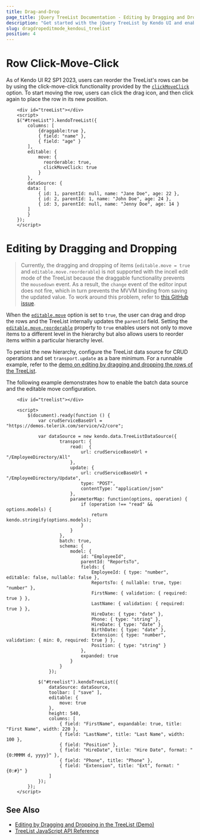 ```yaml
---
title: Drag-and-Drop
page_title: jQuery TreeList Documentation - Editing by Dragging and Dropping
description: "Get started with the jQuery TreeList by Kendo UI and enable its drag-and-drop edit mode."
slug: dragdropeditmode_kendoui_treelist
position: 4
---
```


# Row Click-Move-Click

As of Kendo UI R2 SP1 2023, users can reorder the TreeList's rows can be by using the click-move-click functionality provided by the [`clickMoveClick`](/api/javascript/ui/treelist/configuration/editable#editablemoveclickmoveclick) option. To start moving the row, users can click the drag icon, and then click again to place the row in its new position.

```dojo
    <div id="treeList"></div>
    <script>
    $("#treeList").kendoTreeList({
        columns: [
            {draggable:true },
            { field: "name" },
            { field: "age" }
        ],
        editable: {
            move: {
              reorderable: true,
              clickMoveClick: true
            }
        },
        dataSource: {
        data: [
            { id: 1, parentId: null, name: "Jane Doe", age: 22 },
            { id: 2, parentId: 1, name: "John Doe", age: 24 },
            { id: 3, parentId: null, name: "Jenny Doe", age: 14 }
        ]
        }
    });
    </script>
```

# Editing by Dragging and Dropping

> Currently, the dragging and dropping of items (`editable.move = true` and `editable.move.reorderable`) is not supported with the incell edit mode of the TreeList because the draggable functionality prevents the `mousedown` event. As a result, the `change` event of the editor input does not fire, which in turn prevents the MVVM binding from saving the updated value. To work around this problem, refer to [this GitHub issue](https://github.com/telerik/kendo-ui-core/issues/4673).

When the [`editable.move`](/api/javascript/ui/treelist/configuration/editable#editable.move) option is set to `true`, the user can drag and drop the rows and the TreeList internally updates the `parentId` field. Setting the [`editable.move.reorderable`](/api/javascript/ui/treelist/configuration/editable#editable.move.reorderable) property to `true` enables users not only to move items to a different level in the hierarchy but also allows users to reorder items within a particular hierarchy level.

To persist the new hierarchy, configure the TreeList data source for CRUD operations and set `transport.update` as a bare minimum. For a runnable example, refer to the [demo on editing by dragging and dropping the rows of the TreeList](https://demos.telerik.com/kendo-ui/treelist/dragdrop).

The following example demonstrates how to enable the batch data source and the editable move configuration.

```dojo
    <div id="treelist"></div>

    <script>
        $(document).ready(function () {
            var crudServiceBaseUrl = "https://demos.telerik.com/service/v2/core";

            var dataSource = new kendo.data.TreeListDataSource({
                    transport: {
                        read:  {
                            url: crudServiceBaseUrl + "/EmployeeDirectory/All"
                        },
                        update: {
                            url: crudServiceBaseUrl + "/EmployeeDirectory/Update",
                            type: "POST",
                            contentType: "application/json"
                        },
                        parameterMap: function(options, operation) {
                            if (operation !== "read" && options.models) {
                                return kendo.stringify(options.models);
                            }
                        }
                    },
                    batch: true,
                    schema: {
                        model: {
                            id: "EmployeeId",
                            parentId: "ReportsTo",
                            fields: {
                                EmployeeId: { type: "number", editable: false, nullable: false },
                                ReportsTo: { nullable: true, type: "number" },
                                FirstName: { validation: { required: true } },
                                LastName: { validation: { required: true } },
                                HireDate: { type: "date" },
                                Phone: { type: "string" },
                                HireDate: { type: "date" },
                                BirthDate: { type: "date" },
                                Extension: { type: "number", validation: { min: 0, required: true } },
                                Position: { type: "string" }
                            },
                            expanded: true
                        }
                    }
                });

            $("#treelist").kendoTreeList({
                dataSource: dataSource,
                toolbar: [ "save" ],
                editable: {
                    move: true
                },
                height: 540,
                columns: [
                    { field: "FirstName", expandable: true, title: "First Name", width: 220 },
                    { field: "LastName", title: "Last Name", width: 100 },
                    { field: "Position" },
                    { field: "HireDate", title: "Hire Date", format: "{0:MMMM d, yyyy}" },
                    { field: "Phone", title: "Phone" },
                    { field: "Extension", title: "Ext", format: "{0:#}" }
                ]
            });
        });
    </script>
```

## See Also

* [Editing by Dragging and Dropping in the TreeList (Demo)](https://demos.telerik.com/kendo-ui/treelist/dragdrop)
* [TreeList JavaScript API Reference](/api/javascript/ui/treelist)
